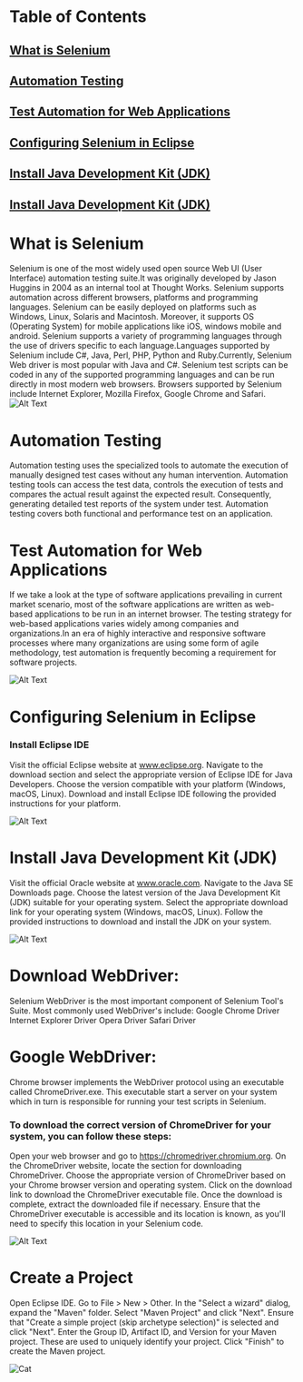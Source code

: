 # Table of Contents

[What is Selenium](https://github.com/irfanahmad2000/mdFile/blob/main/README.md#what-is-selenium-1)
-
[Automation Testing](https://github.com/irfanahmad2000/mdFile/blob/main/README.md#automation-testing-1)
-
[Test Automation for Web Applications ](https://github.com/irfanahmad2000/mdFile/blob/main/README.md#automation-testing-1)
-
[Configuring Selenium in Eclipse ](https://github.com/irfanahmad2000/mdFile/blob/main/README.md#configuring-selenium-in-eclipse)
-
[Install Java Development Kit (JDK) ](https://github.com/irfanahmad2000/mdFile/blob/main/README.md#install-java-development-kit-jdk)
-
[Install Java Development Kit (JDK) ](https://github.com/irfanahmad2000/mdFile/blob/main/README.md#download-webdriver)
-
# What is Selenium
Selenium is one of the most widely used open source Web UI (User Interface) automation testing suite.It was originally developed by Jason Huggins in 2004 as an internal tool at Thought Works. Selenium supports automation across different browsers, platforms and programming languages.
Selenium can be easily deployed on platforms such as Windows, Linux, Solaris and Macintosh. Moreover, it supports OS (Operating System) for mobile applications like iOS, windows mobile and android.
Selenium supports a variety of programming languages through the use of drivers specific to each language.Languages supported by Selenium include C#, Java, Perl, PHP, Python and Ruby.Currently, Selenium Web driver is most popular with Java and C#. Selenium test scripts can be coded in any of the supported programming languages and can be run directly in most modern web browsers. Browsers supported by Selenium include Internet Explorer, Mozilla Firefox, Google Chrome and Safari.
![Alt Text](https://static.javatpoint.com/tutorial/selenium/images/selenium-what-is-selenium.png)

# Automation Testing
Automation testing uses the specialized tools to automate the execution of manually designed test cases without any human intervention. Automation testing tools can access the test data, controls the execution of tests and compares the actual result against the expected result. Consequently, generating detailed test reports of the system under test.
Automation testing covers both functional and performance test on an application.
 # Test Automation for Web Applications 

If we take a look at the type of software applications prevailing in current market scenario, most of the software applications are written as web-based applications to be run in an internet browser. The testing strategy for web-based applications varies widely among companies and organizations.In an era of highly interactive and responsive software processes where many organizations are using some form of agile methodology, test automation is frequently becoming a requirement for software projects.

![Alt Text](https://static.javatpoint.com/tutorial/selenium/images/selenium-webdriver-architecture.png)
# Configuring Selenium in Eclipse

### Install Eclipse IDE
Visit the official Eclipse website at www.eclipse.org.
Navigate to the download section and select the appropriate version of Eclipse IDE for Java Developers.
Choose the version compatible with your platform (Windows, macOS, Linux).
Download and install Eclipse IDE following the provided instructions for your platform.


![Alt Text](https://www.automationtestinghub.com/images/java/eclipse-ide-2022-12-download-page.png)

# Install Java Development Kit (JDK)
Visit the official Oracle website at www.oracle.com.
Navigate to the Java SE Downloads page.
Choose the latest version of the Java Development Kit (JDK) suitable for your operating system.
Select the appropriate download link for your operating system (Windows, macOS, Linux).
Follow the provided instructions to download and install the JDK on your system.

![Alt Text](https://media.geeksforgeeks.org/wp-content/uploads/20220622114149/Step1DownloadingJDKforWindows.png)

# Download WebDriver:
Selenium WebDriver is the most important component of Selenium Tool's Suite. 
Most commonly used WebDriver's include:
Google Chrome Driver
Internet Explorer Driver
Opera Driver
Safari Driver

# Google WebDriver:
Chrome browser implements the WebDriver protocol using an executable called ChromeDriver.exe. This executable start a server on your system which in turn is responsible for running your test scripts in Selenium.

### To download the correct version of ChromeDriver for your system, you can follow these steps:

Open your web browser and go to https://chromedriver.chromium.org.
On the ChromeDriver website, locate the section for downloading ChromeDriver.
Choose the appropriate version of ChromeDriver based on your Chrome browser version and operating system.
Click on the download link to download the ChromeDriver executable file.
Once the download is complete, extract the downloaded file if necessary.
Ensure that the ChromeDriver executable is accessible and its location is known, as you'll need to specify this location in your Selenium code.

![Alt Text](https://www.automationtestinghub.com/images/selenium/chrome-for-testing-availability-stable-beta-dev-canary.png)

# Create a Project

Open Eclipse IDE.
Go to File > New > Other.
In the "Select a wizard" dialog, expand the "Maven" folder.
Select "Maven Project" and click "Next".
Ensure that "Create a simple project (skip archetype selection)" is selected and click "Next".
Enter the Group ID, Artifact ID, and Version for your Maven project. These are used to uniquely identify your project.
Click "Finish" to create the Maven project.


![Cat](https://drive.google.com/uc?export=view&id=1fonGYttcequtQW1rkJdnEkFsu3D-yOwm)











